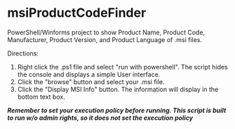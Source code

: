 # msiProductCodeFinder
PowerShell/Winforms project to show Product Name, Product Code, Manufacturer, Product Version, and Product Language of .msi files. 

Directions: 

1. Right click the .ps1 file and select "run with powershell". The script hides the console and displays a simple User interface. 
2. Click the "browse" button and select your .msi file. 
3. Click the "Display MSI Info" button. The information will display in the bottom text box. 

***Remember to set your execution policy before running. This script is built to run w/o admin rights, so it does not set the execution policy***


